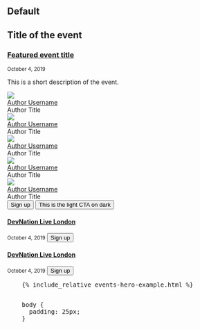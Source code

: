 <h2>Default</h2>

<section class="component pf-c-content rhd-c-events-hero has-background">
  <div class="pf-l-grid pf-m-gutter">
    <div class="pf-l-grid__item pf-m-12-col">
      <h2>Title of the event</h2>
    </div>
    <div class="pf-l-grid__item">
      <h3 class="rhd-c-events-hero__item-title"><a href="" class="pf-c-title">Featured event title</a></h3>
      <small class="pf-u-mt-sm pf-u-mb-sm">October 4, 2019</small>
      <p>This is a short description of the event.</p>
      <div class="rhd-c-events-hero__item-presenters pf-u-mb-md">
        <div class="pf-l-flex">
            <!-- Start of Author tile -->
            <div class="rhd-c-author--tile">
              <span class="rhd-c-author--tile-hero">
                <img src="{{site.baseurl}}/assets/uploads/rhd-default-user-visual.svg" />
              </span>
              <div class="rhd-c-author--tile-info">
                <div class="rhd-c-author--tile-name">
                  <a href="#">Author Username</a>
                </div>
                <div class="rhd-c-author--tile-title">Author Title</div>
              </div>
            </div>
            <!-- End of Author tile -->
            <!-- Start of Author tile -->
            <div class="rhd-c-author--tile">
              <span class="rhd-c-author--tile-hero">
                <img src="{{site.baseurl}}/assets/uploads/rhd-default-user-visual.svg" />
              </span>
              <div class="rhd-c-author--tile-info">
                <div class="rhd-c-author--tile-name">
                  <a href="#">Author Username</a>
                </div>
                <div class="rhd-c-author--tile-title">Author Title</div>
              </div>
            </div>
            <!-- End of Author tile -->
            <!-- Start of Author tile -->
            <div class="rhd-c-author--tile">
              <span class="rhd-c-author--tile-hero">
                <img src="{{site.baseurl}}/assets/uploads/rhd-default-user-visual.svg" />
              </span>
              <div class="rhd-c-author--tile-info">
                <div class="rhd-c-author--tile-name">
                  <a href="#">Author Username</a>
                </div>
                <div class="rhd-c-author--tile-title">Author Title</div>
              </div>
            </div>
            <!-- End of Author tile -->
            <!-- Start of Author tile -->
            <div class="rhd-c-author--tile">
              <span class="rhd-c-author--tile-hero">
                <img src="{{site.baseurl}}/assets/uploads/rhd-default-user-visual.svg" />
              </span>
              <div class="rhd-c-author--tile-info">
                <div class="rhd-c-author--tile-name">
                  <a href="#">Author Username</a>
                </div>
                <div class="rhd-c-author--tile-title">Author Title</div>
              </div>
            </div>
            <!-- End of Author tile -->
            <!-- Start of Author tile -->
            <div class="rhd-c-author--tile">
              <span class="rhd-c-author--tile-hero">
                <img src="{{site.baseurl}}/assets/uploads/rhd-default-user-visual.svg" />
              </span>
              <div class="rhd-c-author--tile-info">
                <div class="rhd-c-author--tile-name">
                  <a href="#">Author Username</a>
                </div>
                <div class="rhd-c-author--tile-title">Author Title</div>
              </div>
            </div>
            <!-- End of Author tile -->
        </div>
      </div>
      <button class="pf-c-button pf-u-mr-lg">Sign up</button>
      <button class="pf-c-button pf-u-pl-0">This is the light CTA on dark <span class="pf-c-button__icon"><i class="fas fa-arrow-right"></i></span></button>
    </div>
    <div class="pf-l-grid__item sidebar">
      <div class="pf-l-grid">
        <div class="pf-l-grid__item pf-m-12-col pf-u-mb-xl">
          <h4><a href="" class="pf-c-title rhd-c-events-hero__item-title">DevNation Live London</a></h4>
          <small class="pf-u-mt-sm pf-u-mb-md">October 4, 2019</small>
          <button class="pf-c-button">Sign up</button>
        </div>
        <div class="pf-l-grid__item pf-m-12-col">
          <h4><a href="" class="pf-c-title rhd-c-events-hero__item-title">DevNation Live London</a></h4>
          <small class="pf-u-mt-sm pf-u-mb-md">October 4, 2019</small>
          <button class="pf-c-button pf-u-mb-md">Sign up</button>
        </div>
      </div>
    </div>
  </div>
</section>

<div
  class="codepen"
  data-prefill='{
    "tags": ["html", "css", "Red Hat Developer Program", "Red Hat Developer Design Manual"],
    "stylesheets": "https://developers.redhat.com/themes/custom/rhdp2/rhd-frontend/dist/css/rhd.css",
    "scripts": "https://kit.fontawesome.com/79419145d2.js",
    "title": "Events Hero example"
  }'
  data-height="400"
  data-theme-id="1"
  data-default-tab="html"
  data-editable="true"
>
  <pre data-lang="html">
    {% include_relative events-hero-example.html %}
  </pre>
  <pre data-lang="css" data-options="scss">
    body {
      padding: 25px;
    }
  </pre>
</div>
<script async src="https://static.codepen.io/assets/embed/ei.js"></script>
